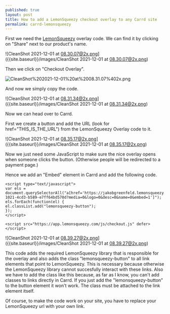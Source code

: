 ```yaml
---
published: true
layout: post
title: How to add a LemonSqueezy checkout overlay to any Carrd site
permalink: carrd-lemonsqueezy
---
```



First we need the [LemonSqueezy](https://www.lemonsqueezy.com) overlay code. We can find it by clicking on "Share" next to our product's name.

![CleanShot 2021-12-01 at 08.30.07@2x.png]({{site.baseurl}}/images/CleanShot 2021-12-01 at 08.30.07@2x.png)



Then we click on "Checkout Overlay".

![CleanShot%202021-12-01%20at%2008.31.07%402x.png]({{site.baseurl}}/images/CleanShot%202021-12-01%20at%2008.31.07%402x.png)

And now we simply copy the code.

![CleanShot 2021-12-01 at 08.31.34@2x.png]({{site.baseurl}}/images/CleanShot 2021-12-01 at 08.31.34@2x.png)



Now we can head over to Carrd. 

First we create a button and add the URL (look for href="THIS_IS_THE_URL") from the LemonSqueezy Overlay code to it. 

![CleanShot 2021-12-01 at 08.35.17@2x.png]({{site.baseurl}}/images/CleanShot 2021-12-01 at 08.35.17@2x.png)


Now we just need some JavaScript to make sure the nice overlay opens when someone clicks the button. (Otherwise people will be redirected to a payment page.)

Hence we add an "Embed" element in Carrd and add the following code.


    <script type="text/javascript">
    var els = document.querySelectorAll("a[href='https://jakobgreenfeld.lemonsqueezy.com/checkout/buy/3057c25d-1021-4cd3-b589-e7ff64bd570d?media=0&logo=0&desc=0&name=0&embed=1']");
    els.forEach(function(el) {
    el.classList.add("lemonsqueezy-button");
    });
    </script>
    
    <script src="https://app.lemonsqueezy.com/js/checkout.js" defer></script>
    
 
 ![CleanShot 2021-12-01 at 08.39.27@2x.png]({{site.baseurl}}/images/CleanShot 2021-12-01 at 08.39.27@2x.png)


This code adds the required LemonSqueezy library that is responsible for the overlay and also adds the class "lemonsqueezy-button" to all link elements that point to LemonSqueezy. This is necessary because otherwise the LemonSqueezy library cannot succesfully interact with these links. Also we have to add the class like this because, as far as I know, you can't add classes to links directly in Carrd. If you just add the "lemonsqueezy-button" to the button element it won't work. The class must be attached to the link element itself. 

Of course, to make the code work on your site, you have to replace your LemonSqueezy url with your own link.
